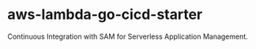 # aws-lambda-go-cicd-starter
Continuous Integration with SAM for Serverless Application Management.
